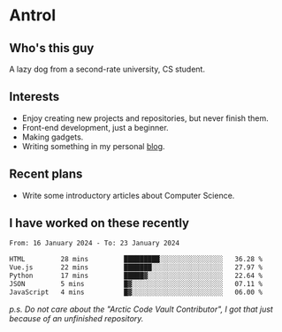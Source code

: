 # Antrol

## Who's this guy

A lazy dog from a second-rate university, CS student.

## Interests

* Enjoy creating new projects and repositories, but never finish them.
* Front-end development, just a beginner.
* Making gadgets.
* Writing something in my personal [blog](https://blog.antrol.xyz/).

## Recent plans

* Write some introductory articles about Computer Science.

<!--
* Try to develop a website for [Anime4KCPP](https://github.com/TianZerL/Anime4KCPP).
* Develop a Markdown renderer which user can customize its css, of course it is GUI-based.~~(If I could finish  it before getting bored)~~
* Work with my [teammates](https://github.com/SWJTU-Lazy-Dogs).
* Find something interests me, as a hobby after finishing my ~~boring~~ homework.
-->

## I have worked on these recently

<!--START_SECTION:waka-->

```txt
From: 16 January 2024 - To: 23 January 2024

HTML         28 mins         █████████░░░░░░░░░░░░░░░░   36.28 %
Vue.js       22 mins         ███████░░░░░░░░░░░░░░░░░░   27.97 %
Python       17 mins         █████▓░░░░░░░░░░░░░░░░░░░   22.64 %
JSON         5 mins          █▓░░░░░░░░░░░░░░░░░░░░░░░   07.11 %
JavaScript   4 mins          █▓░░░░░░░░░░░░░░░░░░░░░░░   06.00 %
```

<!--END_SECTION:waka-->

*p.s.  Do not care about the "Arctic Code Vault Contributor", I got that just because of an unfinished repository.*

<!--
**qzmlgfj/qzmlgfj** is a ✨ _special_ ✨ repository because its `README.md` (this file) appears on your GitHub profile.

Here are some ideas to get you started:

- 🔭 I’m currently working on ...
- 🌱 I’m currently learning ...
- 👯 I’m looking to collaborate on ...
- 🤔 I’m looking for help with ...
- 💬 Ask me about ...
- 📫 How to reach me: ...
- 😄 Pronouns: ...
- ⚡ Fun fact: ...
-->
